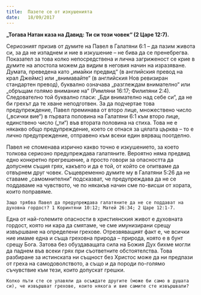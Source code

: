 ```yaml
---
title:  Пазете се от изкушенията
date:   18/09/2017
---
```


**„Тогава Натан каза на Давид: Ти си този човек“ (2 Царе 12:7).**

Сериозният призив от думите на Павел в Галатяни 6:1 – да пазим живота си, за да не изпаднем и ние в изкушение – не бива да се пренебрегва. Показател за това колко непосредствена и лична загриженост се крие в думите на апостола можем да видим в неговия начин на изразяване. Думата, преведена като „имайки предвид“ (в английския превод на крал Джеймс) или „внимавайте“ (в английския Нов ревизиран стандартен превод), буквално означава „разглеждам внимателно“ или „обръщам голямо внимание на“ (Римляни 16:17; Филипяни 2:4). Следователно той буквално гласи: „Бди внимателно над себе си“, да не би грехът да те хване неподготвен. За да подчертае това предупреждение, Павел преминава от второ лице, множествено число („всички вие“) в първата половина на Галатяни 6:1 към второ лице, единствено число („ти“) във втората половина на стиха. Това не е някакво общо предупреждение, което се отнася за цялата църква – то е лично предупреждение, отправено към всеки един вярващ поотделно.

Павел не споменава изрично какво точно е изкушението, за което толкова сериозно предупреждава галатяните. Вероятно няма предвид едно конкретно прегрешение, а просто говори за опасността да допуснем същия грях, какъвто и да е той, от който се опитваме да отвърнем друг човек. Същевременно думите му в Галатяни 5:26 да не ставаме „самомнителни“ подсказват, че предупреждава да не се поддаваме на чувството, че по някакъв начин сме по-висши от хората, които поправяме.

`Защо трябва Павел да предупреждава галатяните да не се поддават на духовна гордост? 1 Коринтяни 10:12; Матей 26:34; 2 Царе 12:1-7.`

Една от най-големите опасности в християнския живот е духовната гордост, която ни кара да смятаме, че сме имунизирани срещу извършване на определени грехове. Отрезвяващият факт е, че всички ние имаме една и съща греховна природа – природа, която е в бунт срещу Бога. Затова без обуздаващата сила на Божия Дух бихме могли да паднем във всеки грях при съответните обстоятелства. Това разбиране за истинската ни същност без Христос може да ни предпази от греха на самодоволството, а също и да породи по-голямо съчувствие към тези, които допускат грешки.

`Колко пъти сте се улавяли да осъждате другите (може би само в душата си), че извършват грехове, които някога и вие самите сте извършвали?`